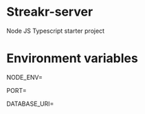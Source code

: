 # Streakr-server

Node JS Typescript starter project

# Environment variables

NODE_ENV=

PORT=

DATABASE_URI=


